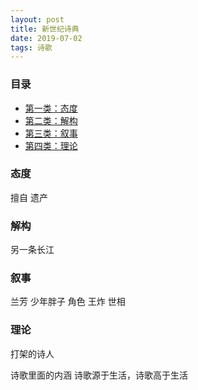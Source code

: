 ```yaml
---
layout: post
title: 新世纪诗典
date: 2019-07-02
tags: 诗歌
---
```




### 目录

* [第一类：态度](#a)
* [第二类：解构](#b)
* [第三类：叙事](#c)
* [第四类：理论](#d)

### <a name="a"></a>态度
擅自
遗产

### <a name="b"></a>解构
另一条长江

### <a name="c"></a>叙事
兰芳
少年胖子
角色
王炸
世相


### <a name="d"></a>理论
打架的诗人



诗歌里面的内涵
诗歌源于生活，诗歌高于生活



